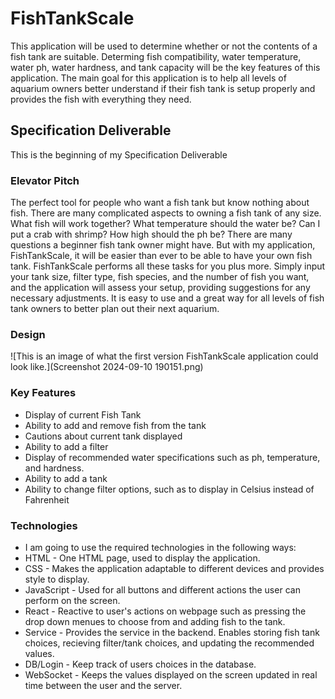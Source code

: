 # FishTankScale
This application will be used to determine whether or not the contents of a fish tank are suitable. Determing fish compatibility, water temperature, water ph, water hardness, and tank capacity will be the key features of this application. The main goal for this application is to help all levels of aquarium owners better understand if their fish tank is setup properly and provides the fish with everything they need.
## Specification Deliverable
This is the beginning of my Specification Deliverable
### Elevator Pitch
The perfect tool for people who want a fish tank but know nothing about fish. There are many complicated aspects to owning a fish tank of any size. What fish will work together? What temperature should the water be? Can I put a crab with shrimp? How high should the ph be? There are many questions a beginner fish tank owner might have. But with my application, FishTankScale, it will be easier than ever to be able to have your own fish tank. FishTankScale performs all these tasks for you plus more. Simply input your tank size, filter type, fish species, and the number of fish you want, and the application will assess your setup, providing suggestions for any necessary adjustments. It is easy to use and a great way for all levels of fish tank owners to better plan out their next aquarium.
### Design
![This is an image of what the first version FishTankScale application could look like.](Screenshot 2024-09-10 190151.png)
### Key Features
+ Display of current Fish Tank
+ Ability to add and remove fish from the tank
+ Cautions about current tank displayed
+ Ability to add a filter
+ Display of recommended water specifications such as ph, temperature, and hardness.
+ Ability to add a tank
+ Ability to change filter options, such as to display in Celsius instead of Fahrenheit
### Technologies
+ I am going to use the required technologies in the following ways:
+ HTML - One HTML page, used to display the application.
+ CSS - Makes the application adaptable to different devices and provides style to display.
+ JavaScript - Used for all buttons and different actions the user can perform on the screen.
+ React - Reactive to user's actions on webpage such as pressing the drop down menues to choose from and adding fish to the tank.
+ Service - Provides the service in the backend. Enables storing fish tank choices, recieving filter/tank choices, and updating the recommended values.
+ DB/Login - Keep track of users choices in the database.
+ WebSocket - Keeps the values displayed on the screen updated in real time between the user and the server.
